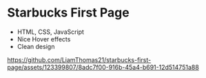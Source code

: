 # Starbucks First Page

- HTML, CSS, JavaScript
- Nice Hover effects
- Clean design


https://github.com/LiamThomas21/starbucks-first-page/assets/123399807/8adc7f00-916b-45a4-b691-12d514751a88

